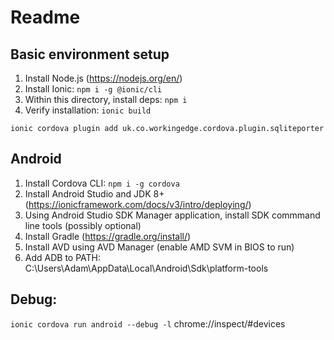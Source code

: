 # Readme

## Basic environment setup
1) Install Node.js (https://nodejs.org/en/)
2) Install Ionic: `npm i -g @ionic/cli`
3) Within this directory, install deps: `npm i`
4) Verify installation: `ionic build`

`ionic cordova plugin add uk.co.workingedge.cordova.plugin.sqliteporter`

## Android
1) Install Cordova CLI: `npm i -g cordova`
2) Install Android Studio and JDK 8+ (https://ionicframework.com/docs/v3/intro/deploying/)
3) Using Android Studio SDK Manager application, install SDK commmand line tools (possibly optional)
4) Install Gradle (https://gradle.org/install/)
5) Install AVD using AVD Manager (enable AMD SVM in BIOS to run)
6) Add ADB to PATH: C:\Users\Adam\AppData\Local\Android\Sdk\platform-tools

## Debug:
`ionic cordova run android --debug -l`
chrome://inspect/#devices
